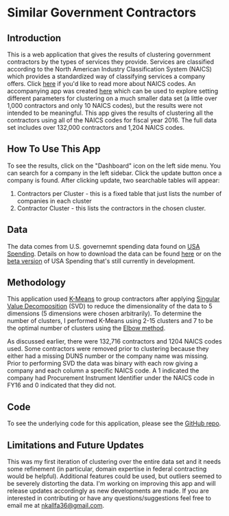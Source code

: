 # Similar Government Contractors

## Introduction
This is a web application that gives the results of clustering government contractors by the types of services they provide. Services are classified according to the North American Industry Classification System (NAICS) which provides a standardized way of classifying services a company offers. Click [here](https://www.census.gov/eos/www/naics/) if you'd like to read more about NAICS codes. An accompanying app was created [here](http://www.nkallfa.com/shiny/Clustering-Government-Contractors-App/app/) which can be used to explore setting different parameters for clustering on a much smaller data set (a little over 1,000 contractors and only 10 NAICS codes), but the results were not intended to be meaningful. This app gives the results of clustering all the contractors using all of the NAICS codes for fiscal year 2016. The full data set includes over 132,000 contractors and 1,204 NAICS codes. 

## How To Use This App

To see the results, click on the "Dashboard" icon on the left side menu. You can search for a company in the left sidebar. Click the update button once a company is found. After clicking update, two searchable tables will appear:

<!-- 1. All Contractors - this lists all of the contractors in the full data set by their name and DUNS number. **Use the search feature to see if a contractor is in the full data set and, if so, determine what cluster it is in. Then you can use the drop down input in the side bar menu to see the companies in the cluster.** -->
1. Contractors per Cluster - this is a fixed table that just lists the number of companies in each cluster
2. Contractor Cluster - this lists the contractors in the chosen cluster. 

## Data
The data comes from U.S. governemnt spending data found on  [USA Spending](https://www.usaspending.gov/Pages/Default.aspx). Details on how to download the data can be found [here](https://www.usaspending.gov/DownloadCenter/Pages/default.aspx) or on the [beta version](https://beta.usaspending.gov) of USA Spending that's still currently in development.

## Methodology
This application used [K-Means](https://en.wikipedia.org/wiki/K-means_clustering) to group contractors after applying [Singular Value Decomposition](https://en.wikipedia.org/wiki/Singular-value_decomposition) (SVD) to reduce the dimensionality of the data to 5 dimensions (5 dimensions were chosen arbitrarily). To determine the number of clusters, I performed K-Means using 2-15 clusters and 7 to be the optimal number of clusters using the [Elbow method](https://en.wikipedia.org/wiki/Elbow_method_(clustering)). 

As discussed earlier, there were 132,716 contractors and 1204 NAICS codes used. Some contractors were removed prior to clustering because they either had a missing DUNS number or the company name was missing. Prior to performing SVD the data was binary with each row giving a company and each column a specific NAICS code. A 1 indicated the company had Procurement Instrument Identifier under the NAICS code in FY16 and 0 indicated that they did not. 

## Code
To see the underlying code for this application, please see the [GitHub repo](https://github.com/nkk36/Similar-Government-Contractors-App).

## Limitations and Future Updates
This was my first iteration of clustering over the entire data set and it needs some refinement (in particular, domain expertise in federal contracting would be helpful). Additional features could be used, but outliers seemed to be severely distorting the data. I'm working on improving this app and will release updates accordingly as new developments are made. If you are interested in contributing or have any questions/suggestions feel free to email me at <nkallfa36@gmail.com>.


